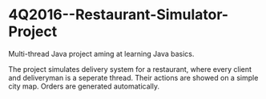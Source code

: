 # 4Q2016--Restaurant-Simulator-Project

Multi-thread Java project aming at learning Java basics. 

The project simulates delivery system for a restaurant, where every client and deliveryman is a seperate thread. Their actions are showed on a simple city map. Orders are generated automatically.
